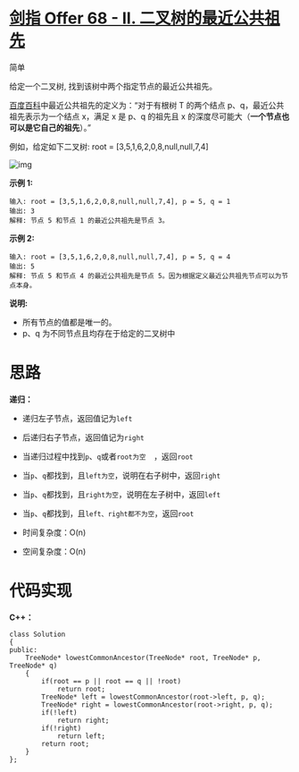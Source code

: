 # [剑指 Offer 68 - II. 二叉树的最近公共祖先](https://leetcode.cn/problems/er-cha-shu-de-zui-jin-gong-gong-zu-xian-lcof/)

简单



给定一个二叉树, 找到该树中两个指定节点的最近公共祖先。

[百度百科](https://baike.baidu.com/item/最近公共祖先/8918834?fr=aladdin)中最近公共祖先的定义为：“对于有根树 T 的两个结点 p、q，最近公共祖先表示为一个结点 x，满足 x 是 p、q 的祖先且 x 的深度尽可能大（**一个节点也可以是它自己的祖先**）。”

例如，给定如下二叉树: root = [3,5,1,6,2,0,8,null,null,7,4]

![img](https://angela-typora.oss-cn-guangzhou.aliyuncs.com/typora/binarytree.png)

 

**示例 1:**

```
输入: root = [3,5,1,6,2,0,8,null,null,7,4], p = 5, q = 1
输出: 3
解释: 节点 5 和节点 1 的最近公共祖先是节点 3。
```

**示例 2:**

```
输入: root = [3,5,1,6,2,0,8,null,null,7,4], p = 5, q = 4
输出: 5
解释: 节点 5 和节点 4 的最近公共祖先是节点 5。因为根据定义最近公共祖先节点可以为节点本身。
```

 

**说明:**

- 所有节点的值都是唯一的。
- p、q 为不同节点且均存在于给定的二叉树中



# 思路

**递归：**

- 递归左子节点，返回值记为`left`
- 后递归右子节点，返回值记为`right`
- 当递归过程中找到`p`、`q`或者`root为空  `，返回`root`
- 当`p`、`q`都找到，且`left为空`，说明在右子树中，返回`right`
- 当`p`、`q`都找到，且`right为空`，说明在左子树中，返回`left`
- 当`p`、`q`都找到，且`left、right都不为空`，返回`root`

- 时间复杂度：O(n)
- 空间复杂度：O(n)



# 代码实现

**C++：**

```
class Solution
{
public:
    TreeNode* lowestCommonAncestor(TreeNode* root, TreeNode* p, TreeNode* q)
    {
        if(root == p || root == q || !root)
            return root;
        TreeNode* left = lowestCommonAncestor(root->left, p, q);
        TreeNode* right = lowestCommonAncestor(root->right, p, q);
        if(!left)
            return right;
        if(!right)
            return left;
        return root;
    }
};
```

